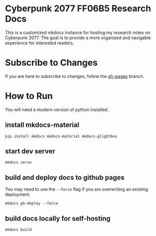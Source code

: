 # Cyberpunk 2077 FF06B5 Research Docs

This is a customized mkdocs instance for hosting my research notes on Cyberpunk 2077. The goal is to provide a more
organized and navigable experience for interested readers.

# Subscribe to Changes

If you are here to subscribe to changes, follow the [gh-pages](https://github.com/Frosthaven/cyberpunk-ff06b5-research/tree/gh-pages) branch.

# How to Run
You will need a modern version of python installed.

## install mkdocs-material
```shell
pip install mkdocs mkdocs-material mkdocs-glightbox
```

## start dev server
```shell
mkdocs serve
```

## build and deploy docs to github pages
You may need to use the `--force` flag if you are overwriting an existing
deployment.
```shell
mkdocs gh-deploy --force
```

## build docs locally for self-hosting
```shell
mkdocs build
```
